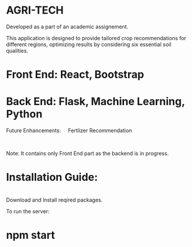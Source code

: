 # AGRI-TECH

Developed as a part of an academic assignement.


This application is designed to provide tailored crop recommendations for different regions, optimizing results by considering six essential soil qualities.

# Front End: React, Bootstrap <br/>
# Back End: Flask, Machine Learning, Python

Future Enhancements:  &nbsp; &nbsp; Fertlizer Recommendation



<br/>

Note: It contains only Front End part as the backend is in progress.

# Installation Guide:
<br/>
Download and Install reqired packages.


To run the server:
# npm start

